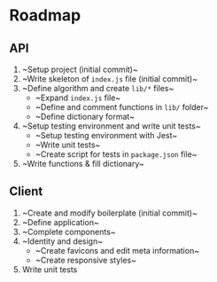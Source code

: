 # Roadmap

## API

1. ~Setup project (initial commit)~
2. ~Write skeleton of `index.js` file (initial commit)~
3. ~Define algorithm and create `lib/*` files~
    * ~Expand `index.js` file~
    * ~Define and comment functions in `lib/` folder~
    * ~Define dictionary format~
4. ~Setup testing environment and write unit tests~
    * ~Setup testing environment with Jest~
    * ~Write unit tests~
    * ~Create script for tests in `package.json` file~
5. ~Write functions & fill dictionary~

## Client

1. ~Create and modify boilerplate (initial commit)~
2. ~Define application~
3. ~Complete components~
4. ~Identity and design~
    * ~Create favicons and edit meta information~
    * ~Create responsive styles~
5. Write unit tests